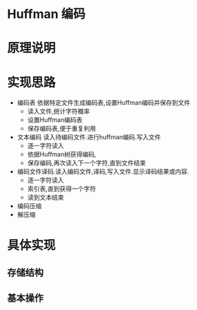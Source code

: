 # Huffman 编码

# 原理说明

# 实现思路
- 编码表 依据特定文件生成编码表,设置Huffman编码并保存到文件
  - 读入文件,统计字符概率
  - 设置Huffman编码表
  - 保存编码表,便于重复利用
- 文本编码 读入待编码文件.进行huffman编码.写入文件 
  - 逐一字符读入
  - 依据Huffman树获得编码,
  - 保存编码,再次读入下一个字符,直到文件结束
- 编码文件译码.读入编码文件,译码,写入文件.显示译码结果或内容.
  - 逐一字符读入
  - 索引表,直到获得一个字符
  - 读到文本结束
- 编码压缩
- 解压缩

# 具体实现
## 存储结构
## 基本操作

